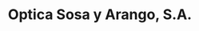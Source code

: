 ---
title: "Optica Sosa y Arango, S.A."
url: /ciudad-de-panama/optica-sosa-y-arango-s-a/
shop: óptico
---